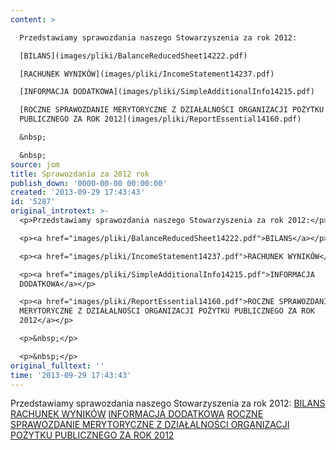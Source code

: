 ```yaml
---
content: >

  Przedstawiamy sprawozdania naszego Stowarzyszenia za rok 2012:

  [BILANS](images/pliki/BalanceReducedSheet14222.pdf)

  [RACHUNEK WYNIKÓW](images/pliki/IncomeStatement14237.pdf)

  [INFORMACJA DODATKOWA](images/pliki/SimpleAdditionalInfo14215.pdf)

  [ROCZNE SPRAWOZDANIE MERYTORYCZNE Z DZIAŁALNOŚCI ORGANIZACJI POŻYTKU
  PUBLICZNEGO ZA ROK 2012](images/pliki/ReportEssential14160.pdf)

  &nbsp;

  &nbsp;
source: jom
title: Sprawozdania za 2012 rok
publish_down: '0000-00-00 00:00:00'
created: '2013-09-29 17:43:43'
id: '5287'
original_introtext: >-
  <p>Przedstawiamy sprawozdania naszego Stowarzyszenia za rok 2012:</p>

  <p><a href="images/pliki/BalanceReducedSheet14222.pdf">BILANS</a></p>

  <p><a href="images/pliki/IncomeStatement14237.pdf">RACHUNEK WYNIKÓW</a></p>

  <p><a href="images/pliki/SimpleAdditionalInfo14215.pdf">INFORMACJA
  DODATKOWA</a></p>

  <p><a href="images/pliki/ReportEssential14160.pdf">ROCZNE SPRAWOZDANIE
  MERYTORYCZNE Z DZIAŁALNOŚCI ORGANIZACJI POŻYTKU PUBLICZNEGO ZA ROK
  2012</a></p>

  <p>&nbsp;</p>

  <p>&nbsp;</p>
original_fulltext: ''
time: '2013-09-29 17:43:43'
---
```

Przedstawiamy sprawozdania naszego Stowarzyszenia za rok 2012:
[BILANS](images/pliki/BalanceReducedSheet14222.pdf)
[RACHUNEK WYNIKÓW](images/pliki/IncomeStatement14237.pdf)
[INFORMACJA DODATKOWA](images/pliki/SimpleAdditionalInfo14215.pdf)
[ROCZNE SPRAWOZDANIE MERYTORYCZNE Z DZIAŁALNOŚCI ORGANIZACJI POŻYTKU PUBLICZNEGO ZA ROK 2012](images/pliki/ReportEssential14160.pdf)
&nbsp;
&nbsp;


<!--{{json:{"created_date":"2013-09-29 17:43:43","publish_down":"0000-00-00 00:00:00","id":"5287"}}}-->